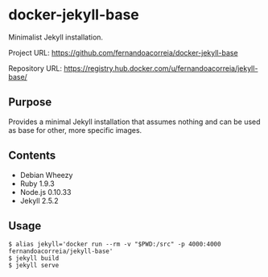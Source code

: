 # docker-jekyll-base

Minimalist Jekyll installation.

Project URL: https://github.com/fernandoacorreia/docker-jekyll-base

Repository URL: https://registry.hub.docker.com/u/fernandoacorreia/jekyll-base/

## Purpose

Provides a minimal Jekyll installation that assumes nothing and can be used as base for other,
more specific images.

## Contents

* Debian Wheezy
* Ruby 1.9.3
* Node.js 0.10.33
* Jekyll 2.5.2

## Usage

```
$ alias jekyll='docker run --rm -v "$PWD:/src" -p 4000:4000 fernandoacorreia/jekyll-base'
$ jekyll build
$ jekyll serve
```
